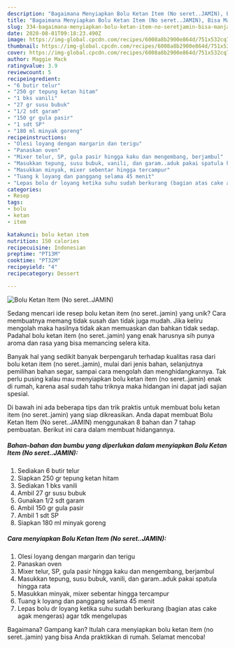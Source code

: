 ```yaml
---
description: "Bagaimana Menyiapkan Bolu Ketan Item (No seret..JAMIN), Bisa Manjain Lidah"
title: "Bagaimana Menyiapkan Bolu Ketan Item (No seret..JAMIN), Bisa Manjain Lidah"
slug: 334-bagaimana-menyiapkan-bolu-ketan-item-no-seretjamin-bisa-manjain-lidah
date: 2020-08-01T09:18:23.490Z
image: https://img-global.cpcdn.com/recipes/6008a8b2900e864d/751x532cq70/bolu-ketan-item-no-seretjamin-foto-resep-utama.jpg
thumbnail: https://img-global.cpcdn.com/recipes/6008a8b2900e864d/751x532cq70/bolu-ketan-item-no-seretjamin-foto-resep-utama.jpg
cover: https://img-global.cpcdn.com/recipes/6008a8b2900e864d/751x532cq70/bolu-ketan-item-no-seretjamin-foto-resep-utama.jpg
author: Maggie Mack
ratingvalue: 3.9
reviewcount: 5
recipeingredient:
- "6 butir telur"
- "250 gr tepung ketan hitam"
- "1 bks vanili"
- "27 gr susu bubuk"
- "1/2 sdt garam"
- "150 gr gula pasir"
- "1 sdt SP"
- "180 ml minyak goreng"
recipeinstructions:
- "Olesi loyang dengan margarin dan terigu"
- "Panaskan oven"
- "Mixer telur, SP, gula pasir hingga kaku dan mengembang, berjambul"
- "Masukkan tepung, susu bubuk, vanili, dan garam..aduk pakai spatula hingga rata"
- "Masukkan minyak, mixer sebentar hingga tercampur"
- "Tuang k loyang dan panggang selama 45 menit"
- "Lepas bolu dr loyang ketika suhu sudah berkurang (bagian atas cake agak mengeras) agar tdk mengelupas"
categories:
- Resep
tags:
- bolu
- ketan
- item

katakunci: bolu ketan item 
nutrition: 150 calories
recipecuisine: Indonesian
preptime: "PT13M"
cooktime: "PT32M"
recipeyield: "4"
recipecategory: Dessert

---
```



![Bolu Ketan Item (No seret..JAMIN)](https://img-global.cpcdn.com/recipes/6008a8b2900e864d/751x532cq70/bolu-ketan-item-no-seretjamin-foto-resep-utama.jpg)

Sedang mencari ide resep bolu ketan item (no seret..jamin) yang unik? Cara membuatnya memang tidak susah dan tidak juga mudah. Jika keliru mengolah maka hasilnya tidak akan memuaskan dan bahkan tidak sedap. Padahal bolu ketan item (no seret..jamin) yang enak harusnya sih punya aroma dan rasa yang bisa memancing selera kita.

Banyak hal yang sedikit banyak berpengaruh terhadap kualitas rasa dari bolu ketan item (no seret..jamin), mulai dari jenis bahan, selanjutnya pemilihan bahan segar, sampai cara mengolah dan menghidangkannya. Tak perlu pusing kalau mau menyiapkan bolu ketan item (no seret..jamin) enak di rumah, karena asal sudah tahu triknya maka hidangan ini dapat jadi sajian spesial.




Di bawah ini ada beberapa tips dan trik praktis untuk membuat bolu ketan item (no seret..jamin) yang siap dikreasikan. Anda dapat membuat Bolu Ketan Item (No seret..JAMIN) menggunakan 8 bahan dan 7 tahap pembuatan. Berikut ini cara dalam membuat hidangannya.

<!--inarticleads1-->

##### Bahan-bahan dan bumbu yang diperlukan dalam menyiapkan Bolu Ketan Item (No seret..JAMIN):

1. Sediakan 6 butir telur
1. Siapkan 250 gr tepung ketan hitam
1. Sediakan 1 bks vanili
1. Ambil 27 gr susu bubuk
1. Gunakan 1/2 sdt garam
1. Ambil 150 gr gula pasir
1. Ambil 1 sdt SP
1. Siapkan 180 ml minyak goreng




<!--inarticleads2-->

##### Cara menyiapkan Bolu Ketan Item (No seret..JAMIN):

1. Olesi loyang dengan margarin dan terigu
1. Panaskan oven
1. Mixer telur, SP, gula pasir hingga kaku dan mengembang, berjambul
1. Masukkan tepung, susu bubuk, vanili, dan garam..aduk pakai spatula hingga rata
1. Masukkan minyak, mixer sebentar hingga tercampur
1. Tuang k loyang dan panggang selama 45 menit
1. Lepas bolu dr loyang ketika suhu sudah berkurang (bagian atas cake agak mengeras) agar tdk mengelupas




Bagaimana? Gampang kan? Itulah cara menyiapkan bolu ketan item (no seret..jamin) yang bisa Anda praktikkan di rumah. Selamat mencoba!
